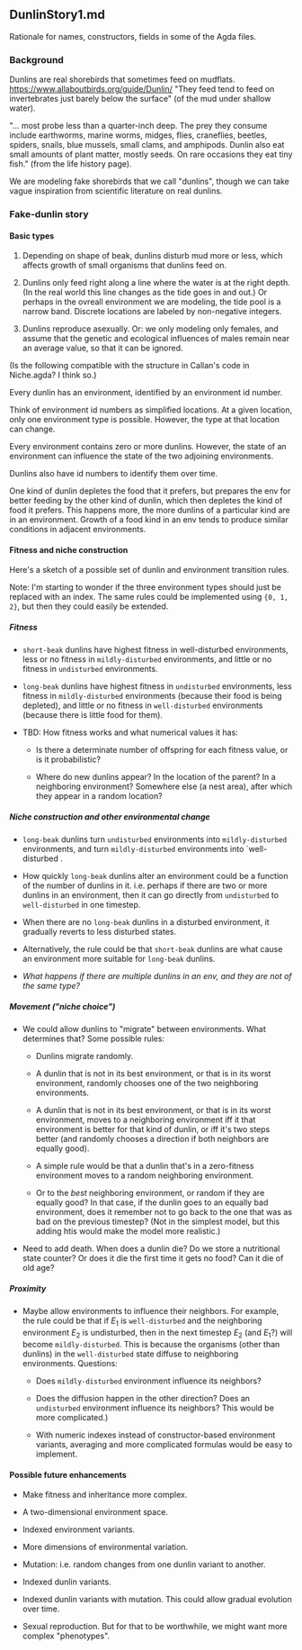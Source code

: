 DunlinStory1.md
---
Rationale for names, constructors, fields in some of the Agda files.

### Background

Dunlins are real shorebirds that sometimes feed on mudflats.
https://www.allaboutbirds.org/guide/Dunlin/
"They feed tend to feed on invertebrates just barely below the
surface" (of the mud under shallow water).  

"... most probe less than a quarter-inch deep.
 The prey they consume include earthworms, marine worms, midges,
 flies, craneflies, beetles, spiders, snails, blue mussels, small
 clams, and amphipods. Dunlin also eat small amounts of plant
 matter, mostly seeds. On rare occasions they eat tiny fish."
(from the life history page).

We are modeling fake shorebirds that we call "dunlins", though we
can take vague inspiration from scientific literature on real
dunlins.

### Fake-dunlin story

#### Basic types

1. Depending on shape of beak, dunlins disturb mud more or less,
which affects growth of small organisms that dunlins feed on.

2. Dunlins only feed right along a line where the water is at the
right depth.  (In the real world this line changes as the tide
goes in and out.) Or perhaps in the ovreall environment we are
modeling, the tide pool is a narrow band.  Discrete locations are
labeled by non-negative integers.

3. Dunlins reproduce asexually. Or: we only modeling only
females, and assume that the genetic and ecological influences of
males remain near an average value, so that it can be ignored.

(Is the following compatible with the structure in Callan's code
in Niche.agda?  I think so.)

Every dunlin has an environment, identified by an environment id
number.

Think of environment id numbers as simplified locations. At a
given location, only one environment type is possible.  However,
the type at that location can change.

Every environment contains zero or more dunlins.  However, the
state of an environment can influence the state of the two
adjoining environments.

Dunlins also have id numbers to identify them over time.

One kind of dunlin depletes the food that it prefers, but
prepares the env for better feeding by the other kind of dunlin,
which then depletes the kind of food it prefers.  This happens
more, the more dunlins of a particular kind are in an
environment.  Growth of a food kind in an env tends to produce
similar conditions in adjacent environments.

#### Fitness and niche construction

Here's a sketch of a possible set of dunlin and environment transition
rules.

Note: I'm starting to wonder if the three environment types
should just be replaced with an index.  The same rules could be
implemented using `{0, 1, 2}`, but then they could easily
be extended.

##### Fitness

* `short-beak` dunlins have highest fitness in well-disturbed
environments, less or no fitness in `mildly-disturbed` environments,
and little or no fitness in `undisturbed` environments.

* `long-beak` dunlins have highest fitness in `undisturbed`
environments, less fitness in `mildly-disturbed` environments (because
their food is being depleted), and little or no fitness in
`well-disturbed` environments (because there is little food for them).

* TBD: How fitness works and what numerical values it has:

    * Is there a determinate number of offspring for each fitness
    value, or is it probabilistic?

    * Where do new dunlins appear? In the location of the parent? In a 
      neighboring environment?  Somewhere else (a nest area), after
      which they appear in a random location?

##### Niche construction and other environmental change

* `long-beak` dunlins turn `undisturbed` environments into
  `mildly-disturbed` environments, and turn `mildly-disturbed`
  environments into `well-disturbed .

* How quickly `long-beak` dunlins alter an environment could be a
  function of the number of dunlins in it. i.e. perhaps if there are
  two or more dunlins in an environment, then it can go directly from
  `undisturbed` to `well-disturbed` in one timestep.

* When there are no `long-beak` dunlins in a disturbed environment, it
  gradually reverts to less disturbed states.

* Alternatively, the rule could be that `short-beak` dunlins are what
  cause an environment more suitable for `long-beak` dunlins.

* *What happens if there are multiple dunlins in an env, and they are
  not of the same type?*

##### Movement ("niche choice")

* We could allow dunlins to "migrate" between environments.  What
  determines that?  Some possible rules:

    * Dunlins migrate randomly.

    * A dunlin that is not in its best environment, or that is in
      its worst environment, randomly chooses one of the two
      neighboring environments.

    * A dunlin that is not in its best environment, or that is in
      its worst environment, moves to a neighboring environment
      iff it that environment is better for that kind of dunlin,
      or iff it's two steps better (and randomly chooses a
      direction if both neighbors are equally good).

    * A simple rule would be that a dunlin that's in a zero-fitness
    environment moves to a random neighboring environment.

    * Or to the *best* neighboring environment, or random if they are
    equally good?  In that case, if the dunlin goes to an equally bad
    environment, does it remember not to go back to the one that was
    as bad on the previous timestep?  (Not in the simplest model, but
    this adding htis would make the model more realistic.)
	  
* Need to add death.  When does a dunlin die?  Do we store a
nutritional state counter? Or does it die the first time it gets
no food? Can it die of old age?

##### Proximity

* Maybe allow environments to influence their neighbors.  For
example, the rule could be that if $E_1$ is `well-disturbed` and
the neighboring environment $E_2$ is undisturbed, then in the
next timestep $E_2$ (and $E_1$?) will become `mildly-disturbed`.
This is because the organisms (other than dunlins) in the
`well-disturbed` state diffuse to neighboring environments.
Questions:

    * Does `mildly-disturbed` environment influence its neighbors?

    * Does the diffusion happen in the other direction? Does an
    `undisturbed` environment influence its neighbors?  This
    would be more complicated.)

    * With numeric indexes instead of constructor-based
    environment variants, averaging and more complicated formulas
    would be easy to implement.



#### Possible future enhancements

* Make fitness and inheritance more complex.

* A two-dimensional environment space.

* Indexed environment variants.

* More dimensions of environmental variation.

* Mutation: i.e. random changes from one dunlin variant to another.

* Indexed dunlin variants.

* Indexed dunlin variants with mutation. This could allow gradual evolution over time.

* Sexual reproduction.  But for that to be worthwhile, we might
want more complex "phenotypes".
